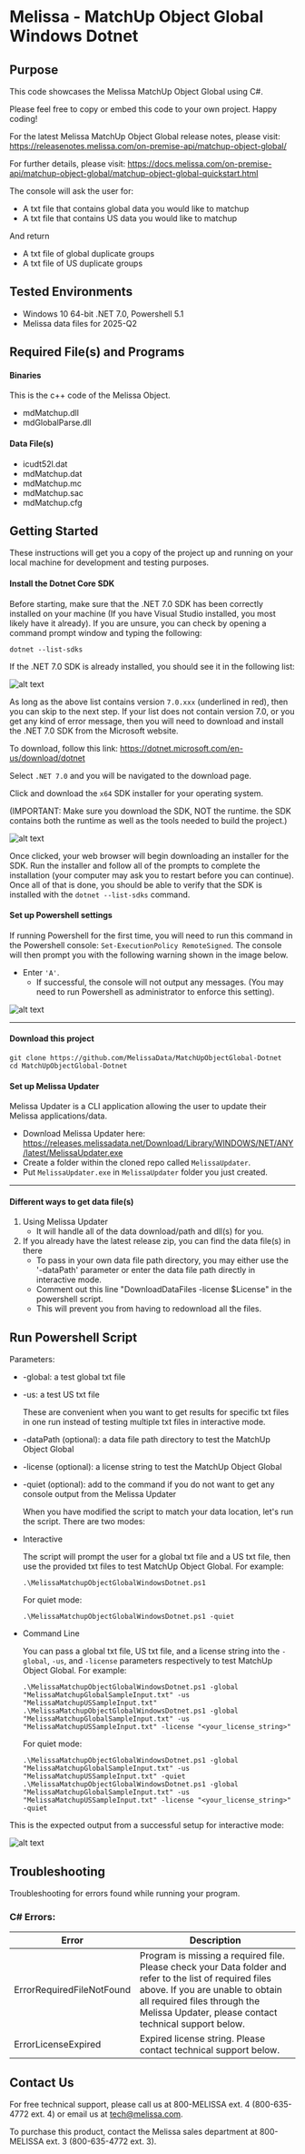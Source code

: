 # Melissa - MatchUp Object Global Windows Dotnet

## Purpose
This code showcases the Melissa MatchUp Object Global using C#.

Please feel free to copy or embed this code to your own project. Happy coding!

For the latest Melissa MatchUp Object Global release notes, please visit: https://releasenotes.melissa.com/on-premise-api/matchup-object-global/

For further details, please visit: https://docs.melissa.com/on-premise-api/matchup-object-global/matchup-object-global-quickstart.html

The console will ask the user for:

- A txt file that contains global data you would like to matchup 
- A txt file that contains US data you would like to matchup

And return 

- A txt file of global duplicate groups
- A txt file of US duplicate groups

## Tested Environments
- Windows 10 64-bit .NET 7.0, Powershell 5.1
- Melissa data files for 2025-Q2

## Required File(s) and Programs

#### Binaries
This is the c++ code of the Melissa Object.

- mdMatchup.dll
- mdGlobalParse.dll

#### Data File(s)
- icudt52l.dat
- mdMatchup.dat
- mdMatchup.mc
- mdMatchup.sac
- mdMatchup.cfg

## Getting Started
These instructions will get you a copy of the project up and running on your local machine for development and testing purposes.

#### Install the Dotnet Core SDK
Before starting, make sure that the .NET 7.0 SDK has been correctly installed on your machine (If you have Visual Studio installed, you most likely have it already). If you are unsure, you can check by opening a command prompt window and typing the following:

`dotnet --list-sdks`

If the .NET 7.0 SDK is already installed, you should see it in the following list:

![alt text](/screenshots/dotnet_output.png)

As long as the above list contains version `7.0.xxx` (underlined in red), then you can skip to the next step. If your list does not contain version 7.0, or you get any kind of error message, then you will need to download and install the .NET 7.0 SDK from the Microsoft website.

To download, follow this link: https://dotnet.microsoft.com/en-us/download/dotnet

Select `.NET 7.0` and you will be navigated to the download page.

Click and download the `x64` SDK installer for your operating system.

(IMPORTANT: Make sure you download the SDK, NOT the runtime. the SDK contains both the runtime as well as the tools needed to build the project.)

![alt text](/screenshots/net7.png)

Once clicked, your web browser will begin downloading an installer for the SDK. Run the installer and follow all of the prompts to complete the installation (your computer may ask you to restart before you can continue). Once all of that is done, you should be able to verify that the SDK is installed with the `dotnet --list-sdks` command.

#### Set up Powershell settings
If running Powershell for the first time, you will need to run this command in the Powershell console: `Set-ExecutionPolicy RemoteSigned`.
The console will then prompt you with the following warning shown in the image below. 
 - Enter `'A'`. 
    - If successful, the console will not output any messages. (You may need to run Powershell as administrator to enforce this setting).

 ![alt text](/screenshots/powershell_executionpolicy.png)

----------------------------------------

#### Download this project
```
git clone https://github.com/MelissaData/MatchUpObjectGlobal-Dotnet
cd MatchUpObjectGlobal-Dotnet
```

#### Set up Melissa Updater 
Melissa Updater is a CLI application allowing the user to update their Melissa applications/data. 

- Download Melissa Updater here: <https://releases.melissadata.net/Download/Library/WINDOWS/NET/ANY/latest/MelissaUpdater.exe>
- Create a folder within the cloned repo called `MelissaUpdater`.
- Put `MelissaUpdater.exe` in `MelissaUpdater` folder you just created.

----------------------------------------

#### Different ways to get data file(s)
1.  Using Melissa Updater
    - It will handle all of the data download/path and dll(s) for you. 
2.  If you already have the latest release zip, you can find the data file(s) in there
    - To pass in your own data file path directory, you may either use the '-dataPath' parameter or enter the data file path directly in interactive mode.
    - Comment out this line "DownloadDataFiles -license $License" in the powershell script.
    - This will prevent you from having to redownload all the files.

## Run Powershell Script
Parameters:
- -global: a test global txt file
- -us: a test US txt file

  These are convenient when you want to get results for specific txt files in one run instead of testing multiple txt files in interactive mode.

- -dataPath (optional): a data file path directory to test the MatchUp Object Global
- -license (optional): a license string to test the MatchUp Object Global
- -quiet (optional): add to the command if you do not want to get any console output from the Melissa Updater

  When you have modified the script to match your data location, let's run the script. There are two modes:
- Interactive 

  The script will prompt the user for a global txt file and a US txt file, then use the provided txt files to test MatchUp Object Global.  For example:
    ```
    .\MelissaMatchupObjectGlobalWindowsDotnet.ps1
    ```
    For quiet mode:
    ```
    .\MelissaMatchupObjectGlobalWindowsDotnet.ps1 -quiet
    ```
- Command Line 

    You can pass a global txt file, US txt file, and a license string into the ```-global```, ```-us```, and ```-license``` parameters respectively to test MatchUp Object Global. For example:
    ```
    .\MelissaMatchupObjectGlobalWindowsDotnet.ps1 -global "MelissaMatchupGlobalSampleInput.txt" -us "MelissaMatchupUSSampleInput.txt"
    .\MelissaMatchupObjectGlobalWindowsDotnet.ps1 -global "MelissaMatchupGlobalSampleInput.txt" -us "MelissaMatchupUSSampleInput.txt" -license "<your_license_string>"
    ```
    For quiet mode:
    ```
    .\MelissaMatchupObjectGlobalWindowsDotnet.ps1 -global "MelissaMatchupGlobalSampleInput.txt" -us "MelissaMatchupUSSampleInput.txt" -quiet
    .\MelissaMatchupObjectGlobalWindowsDotnet.ps1 -global "MelissaMatchupGlobalSampleInput.txt" -us "MelissaMatchupUSSampleInput.txt" -license "<your_license_string>" -quiet
    ```
This is the expected output from a successful setup for interactive mode:

![alt text](/screenshots/output.png)

## Troubleshooting
Troubleshooting for errors found while running your program.

### C# Errors:
| Error      | Description |
| ----------- | ----------- |
| ErrorRequiredFileNotFound      | Program is missing a required file. Please check your Data folder and refer to the list of required files above. If you are unable to obtain all required files through the Melissa Updater, please contact technical support below. |
| ErrorLicenseExpired   | Expired license string. Please contact technical support below. |

## Contact Us
For free technical support, please call us at 800-MELISSA ext. 4 (800-635-4772 ext. 4) or email us at tech@melissa.com.

To purchase this product, contact the Melissa sales department at 800-MELISSA ext. 3 (800-635-4772 ext. 3).
